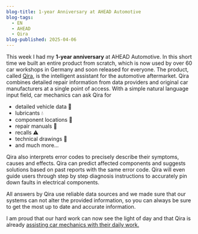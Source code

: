 ```yaml
---
blog-title: 1-year Anniversary at AHEAD Automotive
blog-tags:
  - EN
  - AHEAD
  - Qira
blog-published: 2025-04-06
---
```


This week I had my **1-year anniversary** at AHEAD Automotive. In this short time we built an entire product from scratch, which is now used by over 60 car workshops in Germany and soon released for everyone. The product, called [Qira](https://www.linkedin.com/company/qira-ai/), is the intelligent assistant for the automotive aftermarket. Qira combines detailed repair information from data providers and original car manufacturers at a single point of access. With a simple natural language input field, car mechanics can ask Qira for

- detailed vehicle data 🚗  
- lubricants 💧  
- component locations 📍  
- repair manuals 🔧  
- recalls ⚠️  
- technical drawings 📝  
- and much more...  

Qira also interprets error codes to precisely describe their symptoms, causes and effects. Qira can predict affected components and suggests solutions based on past reports with the same error code. Qira will even guide users through step by step diagnosis instructions to accurately pin down faults in electrical components.  
  
All answers by Qira use reliable data sources and we made sure that our systems can not alter the provided information, so you can always be sure to get the most up to date and accurate information.

I am proud that our hard work can now see the light of day and that Qira is already [assisting car mechanics with their daily work.](https://www.linkedin.com/posts/qira-ai_werkstattzukunft-qira-ki-activity-7310308463698411521-s56_?utm_source=share&utm_medium=member_desktop&rcm=ACoAAFZNsFoBY9zXWmwyaotjwH3DzubIQ945gsk) 
